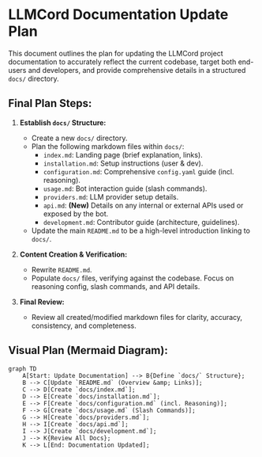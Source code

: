# LLMCord Documentation Update Plan

This document outlines the plan for updating the LLMCord project documentation to accurately reflect the current codebase, target both end-users and developers, and provide comprehensive details in a structured `docs/` directory.

## Final Plan Steps:

1.  **Establish `docs/` Structure:**
    *   Create a new `docs/` directory.
    *   Plan the following markdown files within `docs/`:
        *   `index.md`: Landing page (brief explanation, links).
        *   `installation.md`: Setup instructions (user &amp; dev).
        *   `configuration.md`: Comprehensive `config.yaml` guide (incl. reasoning).
        *   `usage.md`: Bot interaction guide (slash commands).
        *   `providers.md`: LLM provider setup details.
        *   `api.md`: **(New)** Details on any internal or external APIs used or exposed by the bot.
        *   `development.md`: Contributor guide (architecture, guidelines).
    *   Update the main `README.md` to be a high-level introduction linking to `docs/`.

2.  **Content Creation &amp; Verification:**
    *   Rewrite `README.md`.
    *   Populate `docs/` files, verifying against the codebase. Focus on reasoning config, slash commands, and API details.

3.  **Final Review:**
    *   Review all created/modified markdown files for clarity, accuracy, consistency, and completeness.

## Visual Plan (Mermaid Diagram):

```mermaid
graph TD
    A[Start: Update Documentation] --> B{Define `docs/` Structure};
    B --> C[Update `README.md` (Overview &amp; Links)];
    C --> D[Create `docs/index.md`];
    D --> E[Create `docs/installation.md`];
    E --> F[Create `docs/configuration.md` (incl. Reasoning)];
    F --> G[Create `docs/usage.md` (Slash Commands)];
    G --> H[Create `docs/providers.md`];
    H --> I[Create `docs/api.md`];
    I --> J[Create `docs/development.md`];
    J --> K{Review All Docs};
    K --> L[End: Documentation Updated];